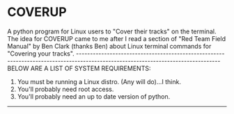 # COVERUP
A python program for Linux users to "Cover their tracks" on the terminal. The idea for COVERUP came to me after I read a section of "Red Team Field Manual" by Ben Clark (thanks Ben) about Linux terminal commands for "Covering your tracks".
--------------------------------------------------------------------------------------------------------------------------------- BELOW ARE A LIST OF SYSTEM REQUIREMENTS:
1. You must be running a Linux distro. (Any will do)...I think.
2. You'll probably need root access.
3. You'll probably need an up to date version of python.
---------------------------------------------------------------------------------------------------------------------------------
